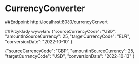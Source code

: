 # CurrencyConverter

##Endpoint:
http://localhost:8080/currencyConvert

##Przykłady wywołań:
{"sourceCurrencyCode": "USD",
"amountInSourceCurrency": 25,
"targetCurrencyCode": "EUR",
"conversionDate": "2022-10-10"
}

{"sourceCurrencyCode": "GBP",
"amountInSourceCurrency": 25,
"targetCurrencyCode": "USD",
"conversionDate": "2022-10-13"
}